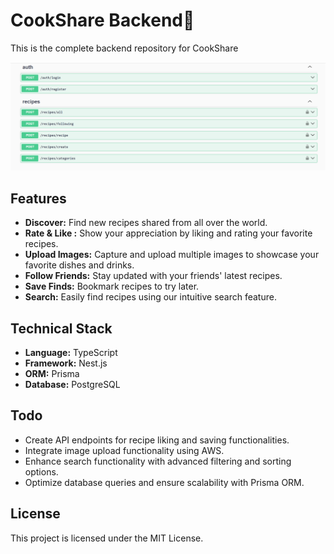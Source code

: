 <h1>CookShare Backend🍔</h1>

<p>This is the complete backend repository for CookShare</p>
<img width="1506" alt="Screenshot 2024-02-20 at 12 56 23 PM" src="./swaggerss.png">

<h2>Features</h2>

<ul>
	<li><strong>Discover:</strong> Find new recipes shared from all over the world.</li>
	<li><strong>Rate &amp; Like :</strong> Show your appreciation by liking and rating your favorite recipes.</li>
	<li><strong>Upload Images:</strong> Capture and upload multiple images to showcase your favorite dishes and drinks.</li>
	<li><strong>Follow Friends:</strong> Stay updated with your friends&#39; latest recipes.</li>
	<li><strong>Save Finds:</strong> Bookmark recipes to try later.</li>
	<li><strong>Search:</strong> Easily find recipes using our intuitive search feature.</li>
</ul>

<h2>Technical Stack</h2>

<ul>
	<li><strong>Language:</strong> TypeScript</li>
	<li><strong>Framework:</strong> Nest.js</li>
	<li><strong>ORM:</strong> Prisma</li>
	<li><strong>Database:</strong> PostgreSQL</li>
</ul>

<h2>Todo</h2>

<ul>
  <li> Create API endpoints for recipe liking and saving functionalities.</li>
  <li>Integrate image upload functionality using AWS.</li>
  <li>Enhance search functionality with advanced filtering and sorting options.</li>
  <li>Optimize database queries and ensure scalability with Prisma ORM.</li>
</ul>

<h2>License</h2>

<p>This project is licensed under the MIT License.</p>
